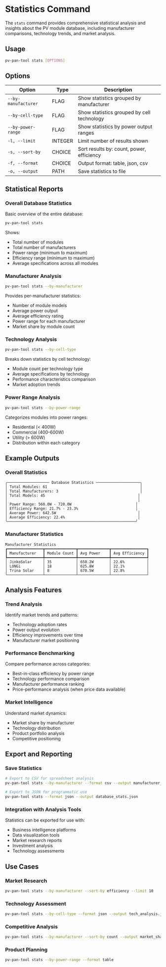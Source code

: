 # Statistics Command

The `stats` command provides comprehensive statistical analysis and insights about the PV module database, including manufacturer comparisons, technology trends, and market analysis.

## Usage

```bash
pv-pan-tool stats [OPTIONS]
```

## Options

| Option | Type | Description |
|--------|------|-------------|
| `--by-manufacturer` | FLAG | Show statistics grouped by manufacturer |
| `--by-cell-type` | FLAG | Show statistics grouped by cell technology |
| `--by-power-range` | FLAG | Show statistics by power output ranges |
| `-l, --limit` | INTEGER | Limit number of results shown |
| `-s, --sort-by` | CHOICE | Sort results by: count, power, efficiency |
| `-f, --format` | CHOICE | Output format: table, json, csv |
| `-o, --output` | PATH | Save statistics to file |

## Statistical Reports

### Overall Database Statistics

Basic overview of the entire database:

```bash
pv-pan-tool stats
```

Shows:

- Total number of modules
- Total number of manufacturers
- Power range (minimum to maximum)
- Efficiency range (minimum to maximum)
- Average specifications across all modules

### Manufacturer Analysis

```bash
pv-pan-tool stats --by-manufacturer
```

Provides per-manufacturer statistics:

- Number of module models
- Average power output
- Average efficiency rating
- Power range for each manufacturer
- Market share by module count

### Technology Analysis

```bash
pv-pan-tool stats --by-cell-type
```

Breaks down statistics by cell technology:

- Module count per technology type
- Average specifications by technology
- Performance characteristics comparison
- Market adoption trends

### Power Range Analysis

```bash
pv-pan-tool stats --by-power-range
```

Categorizes modules into power ranges:

- Residential (< 400W)
- Commercial (400-600W)
- Utility (> 600W)
- Distribution within each category

## Example Outputs

### Overall Statistics

```
╭─────────────────── Database Statistics ────────────────────╮
│ Total Modules: 61                                          │
│ Total Manufacturers: 3                                     │
│ Total Models: 45                                          │
│                                                           │
│ Power Range: 560.0W - 720.0W                             │
│ Efficiency Range: 21.7% - 23.3%                          │
│ Average Power: 642.5W                                     │
│ Average Efficiency: 22.4%                                 │
╰──────────────────────────────────────────────────────────╯
```

### Manufacturer Statistics

```
Manufacturer Statistics
┏━━━━━━━━━━━━━━━━┳━━━━━━━━━━━━━━┳━━━━━━━━━━━━━━┳━━━━━━━━━━━━━━━━┓
┃ Manufacturer   ┃ Module Count ┃ Avg Power    ┃ Avg Efficiency ┃
┡━━━━━━━━━━━━━━━━╇━━━━━━━━━━━━━━╇━━━━━━━━━━━━━━╇━━━━━━━━━━━━━━━━┩
│ JinkoSolar     │ 35           │ 650.2W       │ 22.6%          │
│ LONGi          │ 18           │ 625.8W       │ 22.1%          │
│ Trina Solar    │ 8            │ 670.5W       │ 22.8%          │
└────────────────┴──────────────┴──────────────┴────────────────┘
```

## Analysis Features

### Trend Analysis

Identify market trends and patterns:

- Technology adoption rates
- Power output evolution
- Efficiency improvements over time
- Manufacturer market positioning

### Performance Benchmarking

Compare performance across categories:

- Best-in-class efficiency by power range
- Technology performance comparison
- Manufacturer performance ranking
- Price-performance analysis (when price data available)

### Market Intelligence

Understand market dynamics:

- Market share by manufacturer
- Technology distribution
- Product portfolio analysis
- Competitive positioning

## Export and Reporting

### Save Statistics

```bash
# Export to CSV for spreadsheet analysis
pv-pan-tool stats --by-manufacturer --format csv --output manufacturer_stats.csv

# Export to JSON for programmatic use
pv-pan-tool stats --format json --output database_stats.json
```

### Integration with Analysis Tools

Statistics can be exported for use with:

- Business intelligence platforms
- Data visualization tools
- Market research reports
- Investment analysis
- Technology assessments

## Use Cases

### Market Research

```bash
pv-pan-tool stats --by-manufacturer --sort-by efficiency --limit 10
```

### Technology Assessment

```bash
pv-pan-tool stats --by-cell-type --format json --output tech_analysis.json
```

### Competitive Analysis

```bash
pv-pan-tool stats --by-manufacturer --sort-by count --output market_share.csv
```

### Product Planning

```bash
pv-pan-tool stats --by-power-range --format table
```
